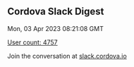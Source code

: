 ## Cordova Slack Digest
Mon, 03 Apr 2023 08:21:08 GMT

[User count: 4757](https://cordova.slack.com/)


Join the conversation at [slack.cordova.io](http://slack.cordova.io/)
